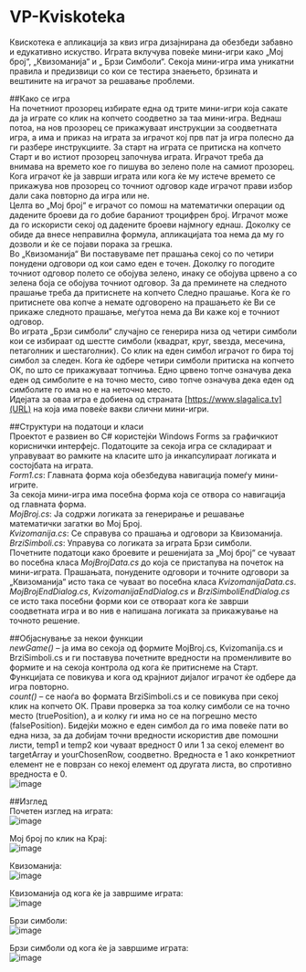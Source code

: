 # VP-Kviskoteka

Квискотека е апликација за квиз игра дизајнирана да обезбеди забавно и едукативно искуство. Играта вклучува повеќе мини-игри како „Мој број“, „Квизоманија“ и „ Брзи Симболи“. Секоја мини-игра има уникатни правила и предизвици со кои се тестира знаењето, брзината и вештините на играчот за решавање проблеми.  

##Како се игра  
На почетниот прозорец избирате една од трите мини-игри која сакате да ја играте со клик на копчето соодветно за таа мини-игра. Веднаш потоа, на нов прозорец се прикажуваат инструкции за соодветната игра, а има и приказ на играта за играчот кој прв пат ја игра полесно да ги разбере инструкциите. За старт на играта се притиска на копчето Старт и во истиот прозорец започнува играта. Играчот треба да внимава на времето кое го пишува во зелено поле на самиот прозорец. Кога играчот ќе ја заврши играта или кога ќе му истече времето се прикажува нов прозорец со точниот одговор каде играчот прави избор дали сака повторно да игра или не.  
Целта во „Мој број“ е играчот со помош на математички операции од дадените броеви да го добие бараниот троцифрен број. Играчот може да го искористи секој од дадените броеви најмногу еднаш. Доколку се обиде да внесе неправилна формула, апликацијата тоа нема да му го дозволи и ќе се појави порака за грешка.  
Во „Квизоманија“ Ви поставуваме пет прашања секој со по четири понудени одговори од кои само еден е точен. Доколку го погодите точниот одговор полето се обојува зелено, инаку се обојува црвено а со зелена боја се обојува точниот одговор. За да преминете на следното прашање треба да притиснете на копчето Следно прашање. Кога ќе го притиснете ова копче а немате одговорено на прашањето ќе Ви се прикаже следното прашање, меѓутоа нема да Ви каже кој е точниот одговор.  
Во играта „Брзи симболи“ случајно се генерира низа од четири симболи кои се избираат од шестте симболи (квадрат, круг, ѕвезда, месечина, петаголник и шестаголник). Со клик на еден симбол играчот го бира тој симбол за следен. Кога ќе одбере четири симболи притиска на копчето ОК, по што се прикажуваат топчиња. Едно црвено топче означува дека еден од симболите е на точно место, сиво топче означува дека еден од симболите го има но е на неточно место.  
Идејата за оваа игра е добиена од страната [https://www.slagalica.tv](URL) на која има повеќе вакви слични мини-игри. 
  

##Структури на податоци и класи  
Проектот е развиен во C# користејќи Windows Forms за графичкиот кориснички интерфејс. Податоците за секоја игра се складираат и управуваат во рамките на класите што ја инкапсулираат логиката и состојбата на играта.  
*Form1.cs*: Главната форма која обезбедува навигација помеѓу мини-игрите.  
За секоја мини-игра има посебна форма која се отвора со навигација од главната форма.   
*MojBroj.cs*: Ја содржи логиката за генерирање и решавање математички загатки во Мој Број.  
*Kvizomanija.cs*: Се справува со прашања и одговори за Квизоманија.  
*BrziSimboli.cs*: Управува со логиката за играта Брзи симболи.  
Почетните податоци како броевите и решенијата за „Мој број“ се чуваат во посебна класа *MojBrojData.cs* до која се пристапува на почеток на мини-играта. Прашањата, понудените одговори и точните одговори за „Квизоманија“ исто така се чуваат во посебна класа *KvizomanijaData.cs*.  
*MojBrojEndDialog.cs*, *KvizomanijaEndDialog.cs* и *BrziSimboliEndDialog.cs* се исто така посебни форми кои се отвораат кога ќе заврши соодветната игра и во нив е напишана логиката за прикажување на точното решение.  

##Објаснување за некои функции  
*newGame()* – ја има во секоја од формите MojBroj.cs,  Kvizomanija.cs и BrziSimboli.cs и ги поставува почетните вредности на променливите во формите и на секоја контрола од кога ќе притиснеме на Старт. Функцијата се повикува и кога од крајниот дијалог играчот ќе одбере да игра повторно.  
*count()* – се наоѓа во формата BrziSimboli.cs и се повикува при секој клик на копчето ОК. Прави проверка за тоа колку симболи се на точно место (truePosition), а и колку ги има но се на погрешно место (falsePosition). Бидејќи можно е еден симбол да го има повеќе пати во една низа, за да добијам точни вредности искористив две помошни листи, temp1 и temp2 кои чуваат вредност 0 или 1 за секој елемент во targetArray и yourChosenRow, соодветно. Вредноста е 1 ако конкретниот елемент не е поврзан со некој елемент од другата листа, во спротивно вредноста е 0.  
![image](https://github.com/user-attachments/assets/cb3f8b2c-37ed-4849-80ce-8fd310949012)  

##Изглед  
Почетен изглед на играта:  
![image](https://github.com/user-attachments/assets/36f070e9-da92-4fd3-921e-e2abd6c6c67d)  

Мој број по клик на Крај:  
![image](https://github.com/user-attachments/assets/e537155b-baff-4484-b5d1-e9c70a346065)  

Квизоманија:  
![image](https://github.com/user-attachments/assets/cee2eb1c-9350-4c55-9b5f-850859c4b8de)  

Квизоманија од кога ќе ја завршиме играта:  
![image](https://github.com/user-attachments/assets/8d051d8f-5217-4f36-83ac-9770daf62bca)  

Брзи симболи:  
![image](https://github.com/user-attachments/assets/92434ad6-179f-4227-b024-a7039144a090)  
 
Брзи симболи од кога ќе ја завршиме играта:  
![image](https://github.com/user-attachments/assets/5ffca10f-9f3a-445c-ba54-1b79ef29a3f2)


